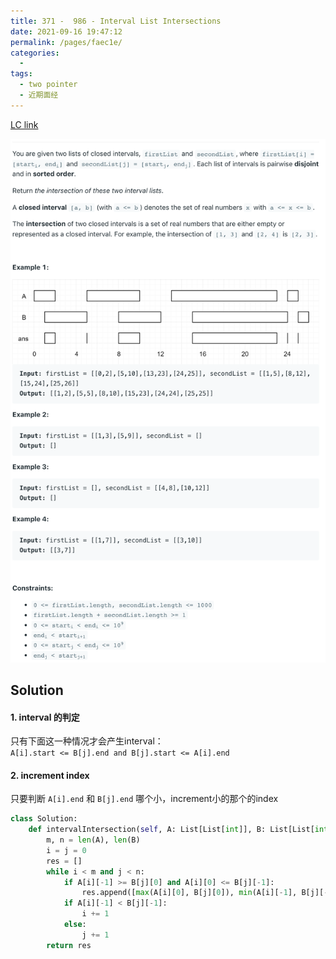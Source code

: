 ```yaml
---
title: 371 -  986 - Interval List Intersections
date: 2021-09-16 19:47:12
permalink: /pages/faec1e/
categories:
  - 
tags:
  - two pointer
  - 近期面经
---
```

[LC link](https://leetcode.com/problems/interval-list-intersections/)

![](https://raw.githubusercontent.com/emmableu/image/master/986-0.png)

## Solution
#### 1. interval 的判定
只有下面这一种情况才会产生interval：  
`A[i].start <= B[j].end and B[j].start <= A[i].end`
#### 2. increment index
只要判断 `A[i].end` 和 `B[j].end` 哪个小，increment小的那个的index

```python
class Solution:
    def intervalIntersection(self, A: List[List[int]], B: List[List[int]]) -> List[List[int]]:
        m, n = len(A), len(B)
        i = j = 0
        res = []
        while i < m and j < n:
            if A[i][-1] >= B[j][0] and A[i][0] <= B[j][-1]:
                res.append([max(A[i][0], B[j][0]), min(A[i][-1], B[j][-1])])
            if A[i][-1] < B[j][-1]:
                i += 1
            else:
                j += 1
        return res 
```

